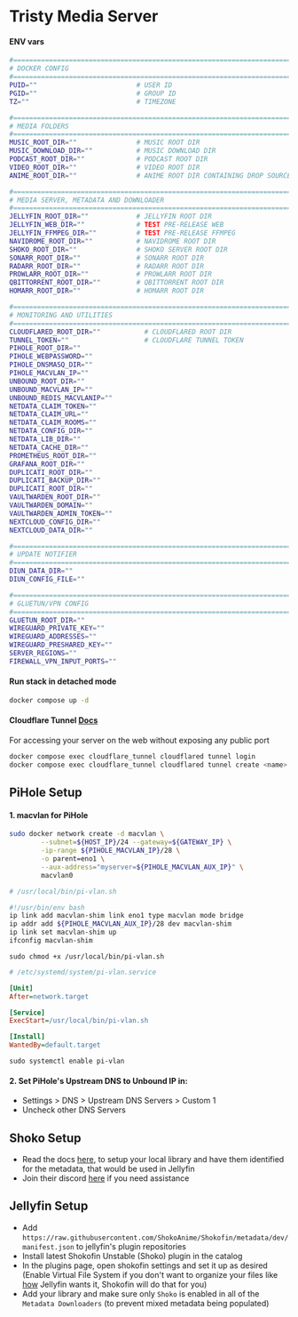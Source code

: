 # Tristy Media Server

#### ENV vars

```bash
#======================================================================================
# DOCKER CONFIG
#======================================================================================
PUID=""                         # USER ID
PGID=""                         # GROUP ID
TZ=""                           # TIMEZONE

#======================================================================================
# MEDIA FOLDERS
#======================================================================================
MUSIC_ROOT_DIR=""               # MUSIC ROOT DIR
MUSIC_DOWNLOAD_DIR=""           # MUSIC DOWNLOAD DIR
PODCAST_ROOT_DIR=""             # PODCAST ROOT DIR
VIDEO_ROOT_DIR=""               # VIDEO ROOT DIR
ANIME_ROOT_DIR=""               # ANIME ROOT DIR CONTAINING DROP SOURCE AND DESTINATION

#======================================================================================
# MEDIA SERVER, METADATA AND DOWNLOADER
#======================================================================================
JELLYFIN_ROOT_DIR=""            # JELLYFIN ROOT DIR
JELLYFIN_WEB_DIR=""             # TEST PRE-RELEASE WEB
JELLYFIN_FFMPEG_DIR=""          # TEST PRE-RELEASE FFMPEG
NAVIDROME_ROOT_DIR=""           # NAVIDROME ROOT DIR
SHOKO_ROOT_DIR=""               # SHOKO SERVER ROOT DIR
SONARR_ROOT_DIR=""              # SONARR ROOT DIR
RADARR_ROOT_DIR=""              # RADARR ROOT DIR
PROWLARR_ROOT_DIR=""            # PROWLARR ROOT DIR
QBITTORRENT_ROOT_DIR=""         # QBITTORRENT ROOT DIR
HOMARR_ROOT_DIR=""              # HOMARR ROOT DIR

#======================================================================================
# MONITORING AND UTILITIES
#======================================================================================
CLOUDFLARED_ROOT_DIR=""           # CLOUDFLARED ROOT DIR
TUNNEL_TOKEN=""                   # CLOUDFLARE TUNNEL TOKEN
PIHOLE_ROOT_DIR=""
PIHOLE_WEBPASSWORD=""
PIHOLE_DNSMASQ_DIR=""
PIHOLE_MACVLAN_IP=""
UNBOUND_ROOT_DIR=""
UNBOUND_MACVLAN_IP=""
UNBOUND_REDIS_MACVLANIP=""
NETDATA_CLAIM_TOKEN=""
NETDATA_CLAIM_URL=""
NETDATA_CLAIM_ROOMS=""
NETDATA_CONFIG_DIR=""
NETDATA_LIB_DIR=""
NETDATA_CACHE_DIR=""
PROMETHEUS_ROOT_DIR=""
GRAFANA_ROOT_DIR=""
DUPLICATI_ROOT_DIR=""
DUPLICATI_BACKUP_DIR=""
DUPLICATI_ROOT_DIR=""
VAULTWARDEN_ROOT_DIR=""
VAULTWARDEN_DOMAIN=""
VAULTWARDEN_ADMIN_TOKEN=""
NEXTCLOUD_CONFIG_DIR=""
NEXTCLOUD_DATA_DIR=""

#======================================================================================
# UPDATE NOTIFIER
#======================================================================================
DIUN_DATA_DIR=""
DIUN_CONFIG_FILE=""

#======================================================================================
# GLUETUN/VPN CONFIG
#======================================================================================
GLUETUN_ROOT_DIR=""
WIREGUARD_PRIVATE_KEY=""
WIREGUARD_ADDRESSES=""
WIREGUARD_PRESHARED_KEY=""
SERVER_REGIONS=""
FIREWALL_VPN_INPUT_PORTS=""
```

#### Run stack in detached mode

```bash
docker compose up -d
```

#### Cloudflare Tunnel <a href="https://developers.cloudflare.com/cloudflare-one/connections/connect-networks/">Docs</a>
For accessing your server on the web without exposing any public port

```bash
docker compose exec cloudflare_tunnel cloudflared tunnel login
docker compose exec cloudflare_tunnel cloudflared tunnel create <name>
```

## PiHole Setup
#### 1. macvlan for PiHole

```bash
sudo docker network create -d macvlan \
        --subnet=${HOST_IP}/24 --gateway=${GATEWAY_IP} \
        -ip-range ${PIHOLE_MACVLAN_IP}/28 \
        -o parent=eno1 \
        --aux-address="myserver=${PIHOLE_MACVLAN_AUX_IP}" \
        macvlan0
```

```bash
# /usr/local/bin/pi-vlan.sh

#!/usr/bin/env bash
ip link add macvlan-shim link eno1 type macvlan mode bridge
ip addr add ${PIHOLE_MACVLAN_AUX_IP}/28 dev macvlan-shim
ip link set macvlan-shim up
ifconfig macvlan-shim
```

`sudo chmod +x /usr/local/bin/pi-vlan.sh`

```ini
# /etc/systemd/system/pi-vlan.service

[Unit]
After=network.target

[Service]
ExecStart=/usr/local/bin/pi-vlan.sh

[Install]
WantedBy=default.target
```

`sudo systemctl enable pi-vlan`

#### 2. Set PiHole's Upstream DNS to Unbound IP in:
- Settings > DNS > Upstream DNS Servers > Custom 1
- Uncheck other DNS Servers

## Shoko Setup
- Read the docs <a href="https://docs.shokoanime.com/">here</a>, to setup your local library and have them identified for the metadata, that would be used in Jellyfin
- Join their discord <a href="https://discord.gg/vpeHDsg">here</a> if you need assistance

## Jellyfin Setup
- Add `https://raw.githubusercontent.com/ShokoAnime/Shokofin/metadata/dev/manifest.json` to jellyfin's plugin repositories
- Install latest Shokofin Unstable (Shoko) plugin in the catalog
- In the plugins page, open shokofin settings and set it up as desired (Enable Virtual File System if you don't want to organize your files like [how](https://jellyfin.org/docs/general/server/media/shows/) Jellyfin wants it, Shokofin will do that for you)
- Add your library and make sure only `Shoko` is enabled in all of the `Metadata Downloaders` (to prevent mixed metadata being populated)
